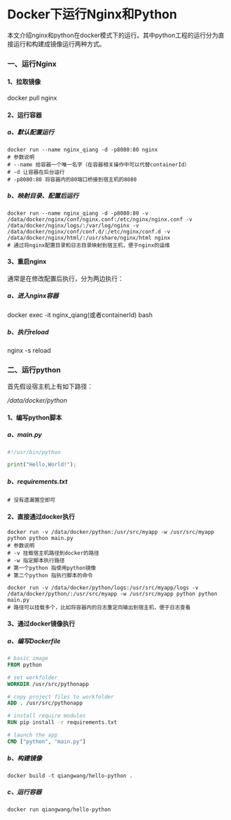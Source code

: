 # Docker下运行Nginx和Python

本文介绍nginx和python在docker模式下的运行。其中python工程的运行分为直接运行和构建成镜像运行两种方式。

### 一、运行Nginx

#### 1、拉取镜像

docker pull nginx

#### 2、运行容器

##### a、默认配置运行

```shell
docker run --name nginx_qiang -d -p8080:80 nginx
# 参数说明
# --name 给容器一个唯一名字（在容器相关操作中可以代替containerId）
# -d 让容器在后台运行
# -p8080:80 将容器内的80端口桥接到宿主机的8080
```

##### b、映射目录、配置后运行

```shell
docker run --name nginx_qiang -d -p8080:80 -v /data/docker/nginx/conf/nginx.conf:/etc/nginx/nginx.conf -v /data/docker/nginx/logs/:/var/log/nginx -v /data/docker/nginx/conf/conf.d/:/etc/nginx/conf.d -v /data/docker/nginx/html/:/usr/share/nginx/html nginx
# 通过将nginx配置目录和日志目录映射到宿主机，便于nginx的运维
```

#### 3、重启nginx

通常是在修改配置后执行，分为两边执行：

##### a、进入nginx容器

docker exec -it nginx_qiang(或者containerId) bash

##### b、执行reload

nginx -s reload



### 二、运行python

首先假设宿主机上有如下路径： 

*/data/docker/python*

#### 1、编写python脚本

##### a、main.py

```python
#!/usr/bin/python

print("Hello,World!");
```

##### b、requirements.txt

```shell
# 没有遗漏置空即可
```

#### 2、直接通过docker执行

```shell
docker run -v /data/docker/python:/usr/src/myapp -w /usr/src/myapp python python main.py
# 参数说明
# -v 挂载宿主机路径到docker的路径
# -w 指定脚本执行路径
# 第一个python 指使用python镜像
# 第二个python 指执行脚本的命令
```

```shell
docker run -v /data/docker/python/logs:/usr/src/myapp/logs -v /data/docker/python/:/usr/src/myapp -w /usr/src/myapp python python main.py
# 路径可以挂载多个，比如将容器内的日志重定向输出到宿主机，便于日志查看
```

#### 3、通过docker镜像执行

##### a、编写Dockerfile

```dockerfile
# basic image
FROM python

# set workfolder
WORKDIR /usr/src/pythonapp

# copy project files to workfolder
ADD . /usr/src/pythonapp

# install require modules
RUN pip install -r requirements.txt

# launch the app
CMD ["python", "main.py"]
```

##### b、构建镜像

```shell
docker build -t qiangwang/hello-python .
```

##### c、运行容器

```shell
docker run qiangwang/hello-python
```